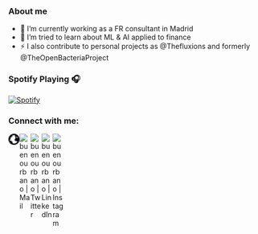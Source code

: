 ### About me

- 🔭 I’m currently working as a FR consultant in Madrid
- 🌱 I’m tried to learn about ML & AI applied to finance
- ⚡ I also contribute to personal projects as @Thefluxions and formerly @TheOpenBacteriaProject

### Spotify Playing 🎧

[![Spotify](https://spotify-now-playing.buenourbano.vercel.app/api/spotify)](https://open.spotify.com/user/aytoeru)

### Connect with me:

[<img align="left" alt="buenourbano.github.io" width="22px" src="https://raw.githubusercontent.com/iconic/open-iconic/master/svg/globe.svg" />][website]
[<img align="left" alt="buenourbano | Mail" width="22px" src="https://cdn.jsdelivr.net/npm/simple-icons@3.7.0/icons/gmail.svg" />][mail]
[<img align="left" alt="buenourbano | Twitter" width="22px" src="https://cdn.jsdelivr.net/npm/simple-icons@v3/icons/twitter.svg" />][twitter]
[<img align="left" alt="buenourbano | LinkedIn" width="22px" src="https://cdn.jsdelivr.net/npm/simple-icons@v3/icons/linkedin.svg" />][linkedin]
[<img align="left" alt="buenourbano | Instagram" width="22px" src="https://cdn.jsdelivr.net/npm/simple-icons@v3/icons/instagram.svg" />][instagram]

[website]: https://buenourbano.github.io
[twitter]: https://twitter.com/buenourbano
[instagram]: https://instagram.com/buenourbano_
[linkedin]: https://linkedin.com/in/buenourbano
[mail]: mailto:jesusbuenourbano@gmail.com
